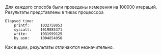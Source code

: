 Для каждого способа были проведены измерения на 100000 итераций. Результаты представлены в тиках процессора
```
Elapsed time:
	printf:		1032758053
	syscall:	1019885371
	write:		1031999125
	by asm:		1004854056
```
Как видим, результаты отличаются незначительно.
